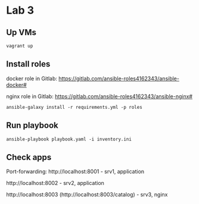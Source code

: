 # Lab 3

## Up VMs
```
vagrant up
```
## Install roles

docker role in Gitlab: https://gitlab.com/ansible-roles4162343/ansible-docker#

nginx role in Gitlab: https://gitlab.com/ansible-roles4162343/ansible-nginx#
```
ansible-galaxy install -r requirements.yml -p roles
```

## Run playbook
```
ansible-playbook playbook.yaml -i inventory.ini
```
## Check apps
Port-forwarding:
http://localhost:8001 - srv1, application 

http://localhost:8002 - srv2, application 

http://localhost:8003 (http://localhost:8003/catalog) - srv3, nginx 
